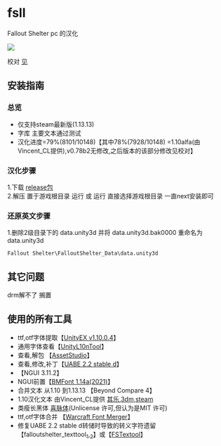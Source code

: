 # fsll
Fallout Shelter pc 的汉化<br>

[![](https://img.shields.io/badge/进度-79%25-98c6f4?style=flat.svg)](https://github.com/mkitto/fsll/releases/tag/v0.79_b2)

校对 [见](https://github.com/mkitto/fsll/tree/development/resources/sc)

## 安装指南

### 总览
* 仅支持steam最新版(1.13.13) <br>
* 字库 主要文本通过测试 <br>
* 汉化进度=79%(8101/10148)【其中78%(7928/10148) =1.10alfa(由Vincent_CL提供),v0.78b2无修改,之后版本的该部分修改见校对】 <br>


### 汉化步骤
1.下载 [release包](https://github.com/mkitto/fsll/releases) <br> 
2.解压 置于游戏根目录 运行 或 运行 直接选择游戏根目录 一直next安装即可<br>

### 还原英文步骤
1.删除2级目录下的 data.unity3d 并将 data.unity3d.bak0000 重命名为data.unity3d <br>
```
Fallout Shelter\FalloutShelter_Data\data.unity3d
```

## 其它问题
drm解不了 搁置 

## 使用的所有工具
- ttf,otf字体提取【[UnityEX v1.10.0.4](https://forum.zoneofgames.ru/topic/36240-unityex/)】
- 通用字体查看【[UnityL10nTool](https://github.com/dmc31a42/UnityL10nTool/tree/master/UnityL10nTool)】
- 查看,解包 【[AssetStudio](https://github.com/Perfare/AssetStudio)】
- 查看,修改,补丁【[UABE 2.2 stable d](https://github.com/SeriousCache/UABE)】
- 【NGUI 3.11.2】
- NGUI前置【[BMFont 1.14a(2021)](http://www.angelcode.com/)】
- 合并文本 从1.10 到1.13.13 【Beyond Compare 4】
- 1.10汉化文本 由Vincent_CL提供 [其乐](https://keylol.com/t242557-1-1),[3dm](https://bbs.3dmgame.com/forum.php?mod=viewthread&tid=5507287),[steam](https://steamcommunity.com/id/vincl/recommended/588430/)
- 类瘦长黑体 [喜脉体](http://www.fontsdown.com/thread-168.html)(Unlicense 许可,但认为是MIT 许可)
- ttf,otf字体合并 【[Warcraft Font Merger](https://github.com/nowar-fonts/Warcraft-Font-Merger)】
- 修复UABE 2.2 stable d转储时导致的转义字符遗留【falloutshelter_texttool[<sub>1</sub>](https://zenhax.com/viewtopic.php?f=12&t=2770),[<sub>2</sub>](https://zenhax.com/viewtopic.php?t=645)】或【[FSTextool](https://github.com/mkitto/fsll/tree/development/FSTextool)】

